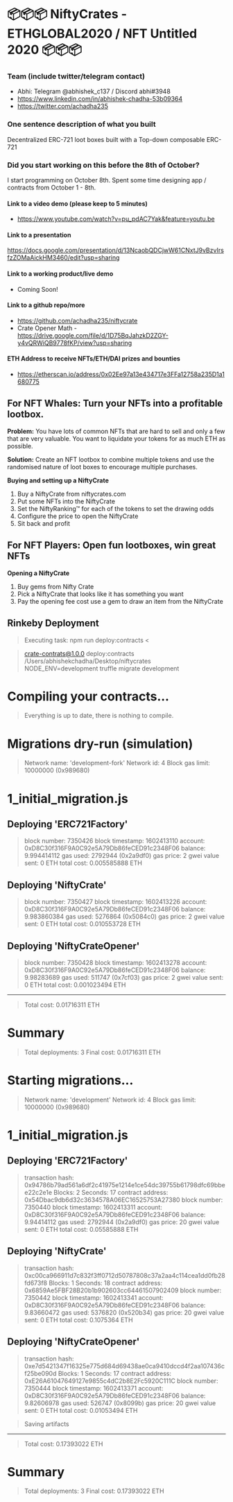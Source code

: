 # 📦📦📦 NiftyCrates - ETHGLOBAL2020 / NFT Untitled 2020 📦📦📦

### Team (include twitter/telegram contact)
- Abhi: Telegram @abhishek_c137 / Discord abhi#3948 
- https://www.linkedin.com/in/abhishek-chadha-53b09364
- https://twitter.com/achadha235

### One sentence description of what you built
Decentralized ERC-721 loot boxes built with a Top-down composable ERC-721

### Did you start working on this before the 8th of October?
I start programming on October 8th. Spent some time designing app / contracts from October 1 - 8th.
 
#### Link to a video demo (please keep to 5 minutes)
- https://www.youtube.com/watch?v=pu_pdAC7Yak&feature=youtu.be

#### Link to a presentation
https://docs.google.com/presentation/d/13NcaobQDCjwW61CNxtJ9vBzvIrsfzZOMaAickHM3460/edit?usp=sharing

#### Link to a working product/live demo
- Coming Soon!

#### Link to a github repo/more
- https://github.com/achadha235/niftycrate
- Crate Opener Math - https://drive.google.com/file/d/1D75BqJahzkD2ZGY-y4vQRWiQB9778fKP/view?usp=sharing

#### ETH Address to receive NFTs/ETH/DAI prizes and bounties 
- https://etherscan.io/address/0x02Ee97a13e434717e3FFa12758a235D1a1680775


## For NFT Whales: Turn your NFTs into a profitable lootbox.

**Problem:** You have lots of common NFTs that are hard to sell and only a few that are very valuable. You want to liquidate your tokens for as much ETH as possible.

**Solution:** Create an NFT lootbox to combine multiple tokens and use the randomised nature of loot boxes to encourage multiple purchases.

**Buying and setting up a NiftyCrate**

1. Buy a NiftyCrate from niftycrates.com
2. Put some NFTs into the NiftyCrate
3. Set the NiftyRanking™ for each of the tokens to set the drawing odds
4. Configure the price to open the NiftyCrate
5. Sit back and profit

## For NFT Players: Open fun lootboxes, win great NFTs

**Opening a NiftyCrate**

1. Buy gems from Nifty Crate
2. Pick a NiftyCrate that looks like it has something you want
3. Pay the opening fee cost use a gem to draw an item from the NiftyCrate

## Rinkeby Deployment

> Executing task: npm run deploy:contracts <


> crate-contrats@1.0.0 deploy:contracts /Users/abhishekchadha/Desktop/niftycrates
> NODE_ENV=development truffle migrate development


Compiling your contracts...
===========================
> Everything is up to date, there is nothing to compile.



Migrations dry-run (simulation)
===============================
> Network name:    'development-fork'
> Network id:      4
> Block gas limit: 10000000 (0x989680)


1_initial_migration.js
======================

   Deploying 'ERC721Factory'
   -------------------------
   > block number:        7350426
   > block timestamp:     1602413110
   > account:             0xD8C30f316F9A0C92e5A79Db86feCED91c2348F06
   > balance:             9.994414112
   > gas used:            2792944 (0x2a9df0)
   > gas price:           2 gwei
   > value sent:          0 ETH
   > total cost:          0.005585888 ETH


   Deploying 'NiftyCrate'
   ----------------------
   > block number:        7350427
   > block timestamp:     1602413226
   > account:             0xD8C30f316F9A0C92e5A79Db86feCED91c2348F06
   > balance:             9.983860384
   > gas used:            5276864 (0x5084c0)
   > gas price:           2 gwei
   > value sent:          0 ETH
   > total cost:          0.010553728 ETH


   Deploying 'NiftyCrateOpener'
   ----------------------------
   > block number:        7350428
   > block timestamp:     1602413278
   > account:             0xD8C30f316F9A0C92e5A79Db86feCED91c2348F06
   > balance:             9.98283689
   > gas used:            511747 (0x7cf03)
   > gas price:           2 gwei
   > value sent:          0 ETH
   > total cost:          0.001023494 ETH

   -------------------------------------
   > Total cost:          0.01716311 ETH


Summary
=======
> Total deployments:   3
> Final cost:          0.01716311 ETH





Starting migrations...
======================
> Network name:    'development'
> Network id:      4
> Block gas limit: 10000000 (0x989680)


1_initial_migration.js
======================

   Deploying 'ERC721Factory'
   -------------------------
   > transaction hash:    0x94786b79ad561a6df2c41975e1214e1ce54dc39755b61798dfc69bbee22c2e1e
   > Blocks: 2            Seconds: 17
   > contract address:    0x54Dbac9db6d32c3634578A06EC16525753A27380
   > block number:        7350440
   > block timestamp:     1602413311
   > account:             0xD8C30f316F9A0C92e5A79Db86feCED91c2348F06
   > balance:             9.94414112
   > gas used:            2792944 (0x2a9df0)
   > gas price:           20 gwei
   > value sent:          0 ETH
   > total cost:          0.05585888 ETH


   Deploying 'NiftyCrate'
   ----------------------
   > transaction hash:    0xc00ca966911d7c832f3ff0712d50787808c37a2aa4c114cea1dd0fb28fd673f8
   > Blocks: 1            Seconds: 18
   > contract address:    0x6859Ae5FBF28B20b1b902603cc64461507902409
   > block number:        7350442
   > block timestamp:     1602413341
   > account:             0xD8C30f316F9A0C92e5A79Db86feCED91c2348F06
   > balance:             9.83660472
   > gas used:            5376820 (0x520b34)
   > gas price:           20 gwei
   > value sent:          0 ETH
   > total cost:          0.1075364 ETH


   Deploying 'NiftyCrateOpener'
   ----------------------------
   > transaction hash:    0xe7d5421347f16325e775d684d69438ae0ca9410dccd4f2aa107436cf25be090d
   > Blocks: 1            Seconds: 17
   > contract address:    0xE26A61047649127e9855c4dC2b8E2Fc5920C111C
   > block number:        7350444
   > block timestamp:     1602413371
   > account:             0xD8C30f316F9A0C92e5A79Db86feCED91c2348F06
   > balance:             9.82606978
   > gas used:            526747 (0x8099b)
   > gas price:           20 gwei
   > value sent:          0 ETH
   > total cost:          0.01053494 ETH

   > Saving artifacts
   -------------------------------------
   > Total cost:          0.17393022 ETH


Summary
=======
> Total deployments:   3
> Final cost:          0.17393022 ETH
```
